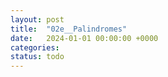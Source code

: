 ```yaml
---
layout: post
title:  "02e__Palindromes"
date:   2024-01-01 00:00:00 +0000
categories: 
status: todo
---
```

